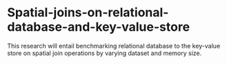 # Spatial-joins-on-relational-database-and-key-value-store
This research will entail benchmarking relational database to the key-value store on spatial join operations by varying dataset and memory size.
